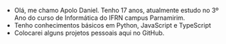 - Olá, me chamo Apolo Daniel. Tenho 17 anos, atualmente estudo no 3º Ano do curso de Informática do IFRN campus Parnamirim.
- Tenho conhecimentos básicos em Python, JavaScript e TypeScript
- Colocarei alguns projetos pessoais aqui no GitHub.
